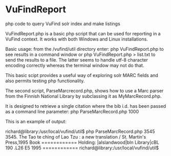 VuFindReport
============

php code to query VuFind solr index and make listings

VuFindReport.php is a basic php script that can be used for reporting
in a VuFind context. It works with both Windows and Linux installations.

Basic usage: from the /vufind/util directory enter:
    php VuFindReport.php
to see results in a command window
or 
    php VuFindReport.php > list.txt
to send the results to a file. The latter seems to handle utf-8 
character encoding correctly whereas
the terminal window may not do that.

This basic scipt provides a useful way of exploring solr MARC 
fields and also permits  testing php functionality.

The second script, ParseMarcrecord.php, shows how to use a Marc parser from
the Finnish National Library by subclassing it as MyMarcRecord.php.

It is designed to retrieve a single citation where the bib i.d. has been passed as a 
command line parameter:
    php ParseMarcRecord.php 1000

This is an example of output:

richard@library:/usr/local/vufind/util$ php ParseMarcRecord.php 3545
3545. The Tao te ching of Lao Tzu : a new translation /
        St. Martin's Press,1995
        Book
        ============
        Holding: |aIslandwood|bIn Library|cBL 190 .L26 E5 1995
        ============
richard@library:/usr/local/vufind/util$



